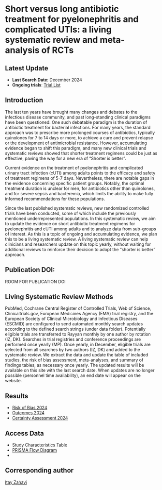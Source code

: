 # Short versus long antibiotic treatment for pyelonephritis and complicated UTIs: a living systematic review and meta-analysis of RCTs 

## Latest Update
- **Last Search Date**: December 2024
- **Ongoing trials**: [Trial List](https://github.com/ItayZahavi/living-SR-UTI-Tx-duration/data/Ongoing_trials_registry2024.csv)
  
## Introduction
The last ten years have brought many changes and debates to the infectious disease community, and past long-standing clinical paradigms have been questioned. One such debatable paradigm is the duration of antibiotic treatment for bacterial infections. For many years, the standard approach was to prescribe more prolonged courses of antibiotics, typically quinolones for 7 to 14 days or more, to achieve a cure and prevent relapse or the development of antimicrobial resistance. However, accumulating evidence began to shift this paradigm, and many new clinical trials and systematic reviews showed that shorter treatment regimens could be just as effective, paving the way for a new era of “Shorter is better”.

Current evidence on the treatment of pyelonephritis and complicated urinary tract infection (cUTI) among adults points to the efficacy and safety of treatment regimens of 5-7 days. Nevertheless, there are notable gaps in the evidence concerning specific patient groups. Notably, the optimal treatment duration is unclear for men, for antibiotics other than quinolones, and for severe sepsis and bacteremia, which limits the ability to make fully informed recommendations for these populations.

Since the last published systematic reviews, new randomized controlled trials have been conducted, some of which include the previously mentioned underrepresented populations. In this systematic review, we aim to update the evidence on short antibiotic treatment regimens for pyelonephritis and cUTI among adults and to analyze data from sub-groups of interest. As this is a topic of ongoing and accumulating evidence, we plan this to be a living systematic review. A living systematic review can help clinicians and researchers update on this topic yearly, without waiting for additional reviews to reinforce their decision to adopt the “shorter is better” approach.

## Publication DOI:
ROOM FOR PUBLICATION DOI


## Living Systematic Review Methods 
PubMed, Cochrane Central Register of Controlled Trials, Web of Science, Clinicaltrials.gov, European Medicines Agency (EMA) trial registry, and the European Society of Clinical Microbiology and Infectious Diseases (ESCMID) are configured to send automated monthly search updates according to the defined search strings (under data folder). Potentially eligible trials are transferred to Rayyan monthly by one author by rotation (IZ, DK). Searches in trial registries and conference proceedings are performed once yearly (MP). Once yearly, in December, eligible trials are selected from all searches by two authors (IZ, DK) and added to the systematic review. We extract the data and update the table of included studies, the risk of bias assessment, meta-analyses, and summary of findings tables, as necessary once yearly. The updated results will be available on this site with the last search date. When updates are no longer possible (personnel time availability), an end date will appear on the website.


## Results 
- [Risk of Bias 2024](https://github.com/ItayZahavi/living-SR-UTI-Tx-duration/results/Risk_of_bias24.png) 
- [Outcomes 2024](https://github.com/ItayZahavi/living-SR-UTI-Tx-duration/blob/results/Outcomes2024.md)
- [Certainty Assessment 2024](https://github.com/ItayZahavi/living-SR-UTI-Tx-duration/blob/results/GradeCertaintyAssessment2024.md)


## Access Data
- [Study Characteristics Table](data/study_characteristics.csv)
- [PRISMA Flow Diagram](results/prisma_flowchart.png)
- 

## Corresponding author 
[Itay Zahavi](mailto:itai1994@gmail.com)


